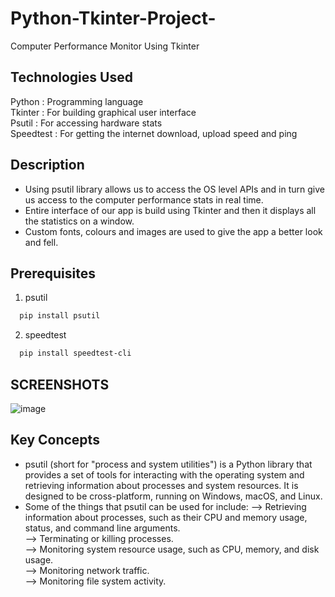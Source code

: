 # Python-Tkinter-Project-
Computer Performance Monitor Using Tkinter

## Technologies Used  
Python    : Programming language  
Tkinter   : For building graphical user interface  
Psutil    : For accessing hardware stats  
Speedtest : For getting the internet download, upload speed and ping  

## Description 
* Using psutil library allows us to access the OS level APIs and in turn give us access to the computer performance stats in real time.
* Entire interface of our app is build using Tkinter and then it displays all the statistics on a window. 
* Custom fonts, colours and images are used to give the app a better look and fell. 

## Prerequisites
1) psutil
```bash
  pip install psutil
```
2) speedtest
```bash
  pip install speedtest-cli
```

## SCREENSHOTS

![image](https://user-images.githubusercontent.com/102078863/208763760-cad38230-fcee-45f6-9629-12c56ba8bc34.png)

## Key Concepts
* psutil (short for "process and system utilities") is a Python library that provides a set of tools for interacting with the operating system and retrieving information about processes and system resources. It is designed to be cross-platform, running on Windows, macOS, and Linux.
* Some of the things that psutil can be used for include:
--> Retrieving information about processes, such as their CPU and memory usage, status, and command line arguments.  
--> Terminating or killing processes.  
--> Monitoring system resource usage, such as CPU, memory, and disk usage.  
--> Monitoring network traffic.  
--> Monitoring file system activity.  

